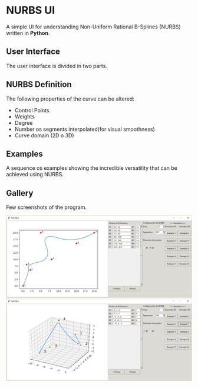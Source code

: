 # NURBS UI

A simple UI for understanding Non-Uniform Rational B-Splines (NURBS) written in **Python**.

## User Interface

The user interface is divided in two parts.

## NURBS Definition

The following properties of the curve can be altered:

- Control Points
- Weights
- Degree
- Number os segments interpolated(for visual smoothness)
- Curve domain (2D o 3D)

## Examples

A sequence os examples showing the incredible versatility that can be achieved using NURBS.

## Gallery

Few screenshots of the program.

![2D example](https://github.com/Fernandohf/NURBS/blob/master/media/ex2d.png)
![3D example](https://github.com/Fernandohf/NURBS/blob/master/media/ex3d.png)
